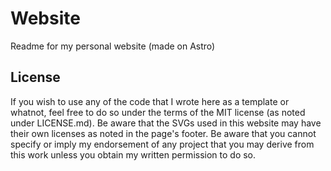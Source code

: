 # Website

Readme for my personal website (made on Astro)

## License

If you wish to use any of the code that I wrote here as a template or whatnot, feel free to do so under the terms of the MIT license (as noted under LICENSE.md). Be aware that the SVGs used in this website may have their own licenses as noted in the page's footer. Be aware that you cannot specify or imply my endorsement of any project that you may derive from this work unless you obtain my written permission to do so.
